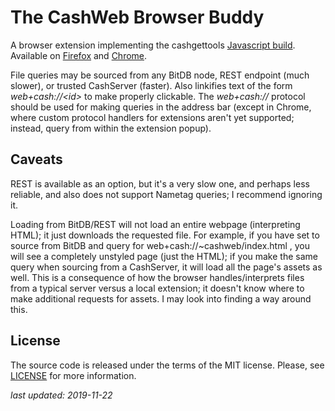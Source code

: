 # The CashWeb Browser Buddy

A browser extension implementing the cashgettools [Javascript build](https://github.com/kentjhall/cashweb#build-to-javascript-webassembly).<br>
Available on [Firefox](https://addons.mozilla.org/en-US/firefox/addon/cashweb-bb/?src=search) and [Chrome](https://chrome.google.com/webstore/detail/cashweb-bb/oleogcnfpjebmamnenggcmmphhghdolj).

File queries may be sourced from any BitDB node, REST endpoint (much slower), or trusted CashServer (faster). Also linkifies text of the form *web+cash://\<id\>* to make properly clickable. The *web+cash://* protocol should be used for making queries in the address bar (except in Chrome, where custom protocol handlers for extensions aren't yet supported; instead, query from within the extension popup).


## Caveats

REST is available as an option, but it's a very slow one, and perhaps less reliable, and also does not support Nametag queries; I recommend ignoring it.

Loading from BitDB/REST will not load an entire webpage (interpreting HTML); it just downloads the requested file. For example, if you have set to source from BitDB and query for web+cash://~cashweb/index.html , you will see a completely unstyled page (just the HTML); if you make the same query when sourcing from a CashServer, it will load all the page's assets as well. This is a consequence of how the browser handles/interprets files from a typical server versus a local extension; it doesn't know where to make additional requests for assets. I may look into finding a way around this.


## License

The source code is released under the terms of the MIT license.  Please, see
[LICENSE](./LICENSE) for more information.


*last updated: 2019-11-22*
